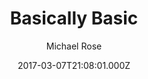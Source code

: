 ---
title: Basically Basic
github: https://github.com/mmistakes/jekyll-theme-basically-basic
demo: https://mmistakes.github.io/jekyll-theme-basically-basic/
author: Michael Rose
ssg:
  - Jekyll
cms:
  - Markdown
date: 2017-03-07T21:08:01.000Z
description: Your new Jekyll default theme
draft: true
publish_date: '2017-03-07T21:08:01Z'
update_date: '2021-09-22T02:47:20Z'
github_star: 729
github_fork: 1062
---